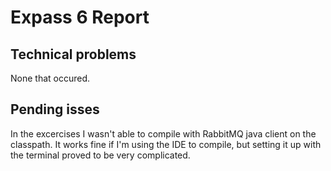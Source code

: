 # Expass 6 Report
## Technical problems
None that occured. 
## Pending isses
 In the excercises I wasn't able to compile with RabbitMQ java client on the classpath. It works fine if I'm using the IDE to compile, but setting it up with the terminal proved to be very complicated.